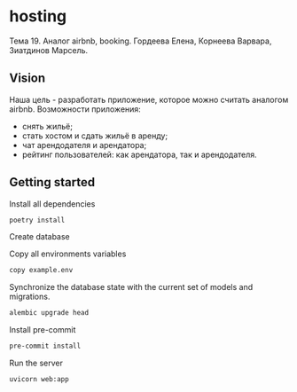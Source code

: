 # hosting
Тема 19. Аналог airbnb, booking.
Гордеева Елена, Корнеева Варвара, Зиатдинов Марсель.
## Vision
Наша цель - разработать приложение, которое можно считать аналогом airbnb.
Возможности приложения:
- снять жильё;
- стать хостом и сдать жильё в аренду;
- чат арендодателя и арендатора;
- рейтинг пользователей: как арендатора, так и арендодателя.





## Getting started

Install all dependencies

```bash
poetry install
```

Create database


Copy all environments variables


```bash
copy example.env
```

Synchronize the database state with the current set of models and migrations.

```bash
alembic upgrade head
```

Install pre-commit

```bash
pre-commit install
```

Run the server

```bash
uvicorn web:app
```
